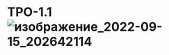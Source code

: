 # TPO-1.1![изображение_2022-09-15_202642114](https://user-images.githubusercontent.com/82284571/190470892-f6583d66-63f6-4ca8-b43d-7661f082962e.png)

